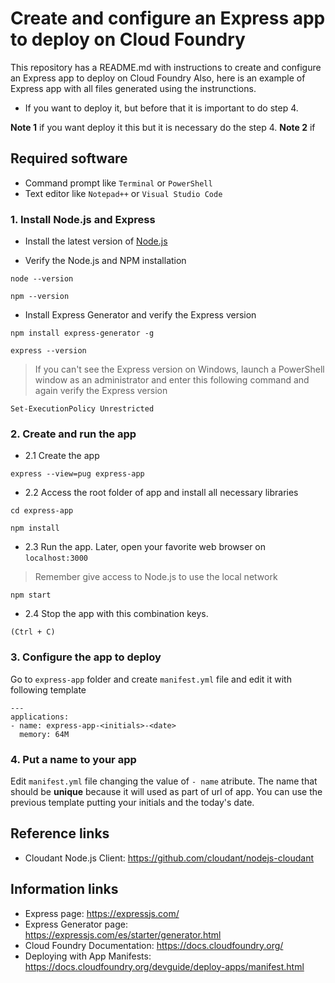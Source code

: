 # Create and configure an Express app to deploy on Cloud Foundry
This repository has a README.md with instructions to create and configure an Express app to deploy on Cloud Foundry 
Also, here is an example of Express app with all files generated using the instrunctions.
* If you want to deploy it, but before that it is important to do step 4.

**Note 1** if you want deploy it this  but it is necessary do the step 4.
**Note 2** if

## Required software
* Command prompt like `Terminal` or `PowerShell`
* Text editor like `Notepad++` or `Visual Studio Code`

### 1. Install Node.js and Express
  * Install the latest version of [Node.js](https://nodejs.org/en/)

  * Verify the Node.js and NPM installation
  ```
  node --version
  ```
  ```
  npm --version
  ```

  * Install Express Generator and verify the Express version
  ```
  npm install express-generator -g
  ```
  ```
  express --version
  ```

  > If you can't see the Express version on Windows, launch a PowerShell window as an administrator and enter this following command and again verify the Express version
  ```
  Set-ExecutionPolicy Unrestricted
  ```

### 2. Create and run the app
* 2.1 Create the app
```
express --view=pug express-app
```

* 2.2 Access the root folder of app and install all necessary libraries
```
cd express-app
```
```
npm install
```

* 2.3 Run the app. Later, open your favorite web browser on `localhost:3000`
> Remember give access to Node.js to use the local network 
```
npm start
```

* 2.4 Stop the app with this combination keys.
```
(Ctrl + C)
```

### 3. Configure the app to deploy
Go to `express-app` folder and create `manifest.yml` file and edit it with following template
```
---
applications:
- name: express-app-<initials>-<date>
  memory: 64M
```

### 4. Put a name to your app
Edit `manifest.yml` file changing the value of `- name` atribute. The name that should be **unique** because it will used as part of url of app. You can use the previous template putting your initials and the today's date.

## Reference links
* Cloudant Node.js Client: https://github.com/cloudant/nodejs-cloudant

## Information links
* Express page: https://expressjs.com/
* Express Generator page: https://expressjs.com/es/starter/generator.html
* Cloud Foundry Documentation: https://docs.cloudfoundry.org/ 
* Deploying with App Manifests: https://docs.cloudfoundry.org/devguide/deploy-apps/manifest.html